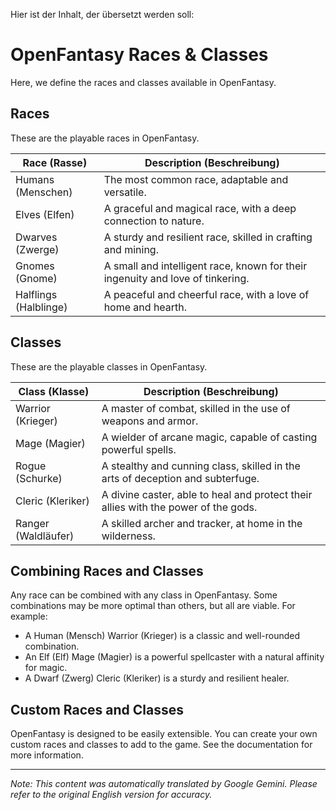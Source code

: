Hier ist der Inhalt, der übersetzt werden soll:

# OpenFantasy Races & Classes

Here, we define the races and classes available in OpenFantasy.

## Races

These are the playable races in OpenFantasy.

| Race (Rasse) | Description (Beschreibung) |
|---|---|
| Humans (Menschen) | The most common race, adaptable and versatile. |
| Elves (Elfen) | A graceful and magical race, with a deep connection to nature. |
| Dwarves (Zwerge) | A sturdy and resilient race, skilled in crafting and mining. |
| Gnomes (Gnome) | A small and intelligent race, known for their ingenuity and love of tinkering. |
| Halflings (Halblinge) | A peaceful and cheerful race, with a love of home and hearth. |

## Classes

These are the playable classes in OpenFantasy.

| Class (Klasse) | Description (Beschreibung) |
|---|---|
| Warrior (Krieger) | A master of combat, skilled in the use of weapons and armor. |
| Mage (Magier) | A wielder of arcane magic, capable of casting powerful spells. |
| Rogue (Schurke) | A stealthy and cunning class, skilled in the arts of deception and subterfuge. |
| Cleric (Kleriker) | A divine caster, able to heal and protect their allies with the power of the gods. |
| Ranger (Waldläufer) | A skilled archer and tracker, at home in the wilderness. |

## Combining Races and Classes

Any race can be combined with any class in OpenFantasy. Some combinations may be more optimal than others, but all are viable. For example:

*   A Human (Mensch) Warrior (Krieger) is a classic and well-rounded combination.
*   An Elf (Elf) Mage (Magier) is a powerful spellcaster with a natural affinity for magic.
*   A Dwarf (Zwerg) Cleric (Kleriker) is a sturdy and resilient healer.

## Custom Races and Classes

OpenFantasy is designed to be easily extensible. You can create your own custom races and classes to add to the game. See the documentation for more information.


---
_Note: This content was automatically translated by Google Gemini. Please refer to the original English version for accuracy._